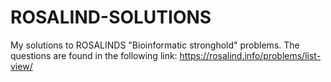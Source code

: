 # ROSALIND-SOLUTIONS
My solutions to ROSALINDS "Bioinformatic stronghold" problems. The questions are found in the following link: https://rosalind.info/problems/list-view/
